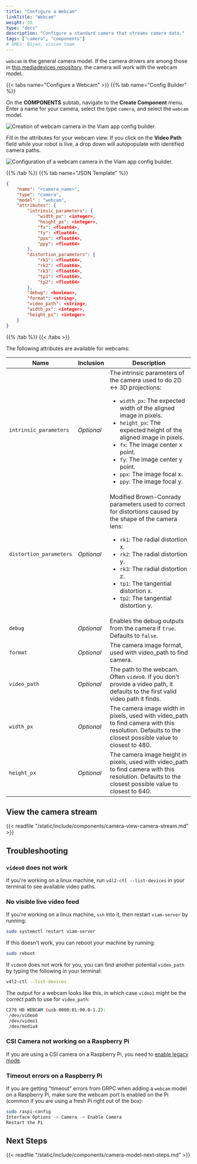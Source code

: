 ```yaml
---
title: "Configure a Webcam"
linkTitle: "Webcam"
weight: 33
type: "docs"
description: "Configure a standard camera that streams camera data."
tags: ["camera", "components"]
# SMEs: Bijan, vision team
---
```


`webcam` is the general camera model.
If the camera drivers are among those in [this mediadevices repository](https://github.com/pion/mediadevices). the camera will work with the webcam model.

{{< tabs name="Configure a Webcam" >}}
{{% tab name="Config Builder" %}}

On the **COMPONENTS** subtab, navigate to the **Create Component** menu.
Enter a name for your camera, select the type `camera`, and select the `webcam` model.

<img src="../img/create-webcam.png" alt="Creation of webcam camera in the Viam app config builder." style="max-width:500px" />

Fill in the attributes for your webcam view.
If you click on the **Video Path** field while your robot is live, a drop down will autopopulate with identified camera paths.

<img src="../img/configure-webcam.png" alt="Configuration of a webcam camera in the Viam app config builder." />

{{% /tab %}}
{{% tab name="JSON Template" %}}

```json {class="line-numbers linkable-line-numbers"}
{
    "name": "<camera_name>",
    "type": "camera",
    "model" : "webcam",
    "attributes": {
        "intrinsic_parameters": {
            "width_px": <integer>,
            "height_px": <integer>,
            "fx": <float64>,
            "fy": <float64>,
            "ppx": <float64>,
            "ppy": <float64>
        },
        "distortion_parameters": {
            "rk1": <float64>,
            "rk2": <float64>,
            "rk3": <float64>,
            "tp1": <float64>,
            "tp2": <float64>
        },
        "debug": <boolean>,
        "format": <string>,
        "video_path": <string>,
        "width_px": <integer>,
        "height_px": <integer>
    }
}
```

{{% /tab %}}
{{< /tabs >}}

The following attributes are available for webcams:

| Name | Inclusion | Description |
| ---- | --------- | ----------- |
| `intrinsic_parameters` | *Optional* | The intrinsic parameters of the camera used to do 2D <-> 3D projections: <ul> <li> `width_px`: The expected width of the aligned image in pixels. </li> <li> `height_px`: The expected height of the aligned image in pixels. </li> <li> `fx`: The image center x point. </li> <li> `fy`: The image center y point. </li> <li> `ppx`: The image focal x. </li> <li> `ppy`: The image focal y. </li> </ul> |
| `distortion_parameters` | *Optional* | Modified Brown-Conrady parameters used to correct for distortions caused by the shape of the camera lens: <ul> <li> `rk1`: The radial distortion x. </li> <li> `rk2`: The radial distortion y. </li> <li> `rk3`: The radial distortion z. </li> <li> `tp1`: The tangential distortion x. </li> <li> `tp2`: The tangential distortion y. </li> </ul> |
| `debug` | *Optional* | Enables the debug outputs from the camera if `true`. Defaults to `false`. |
| `format` | *Optional* | The camera image format, used with video_path to find camera. |
| `video_path` | *Optional* | The path to the webcam. Often `video0`. If you don't provide a video path, it defaults to the first valid video path it finds. |
| `width_px` | *Optional* | The camera image width in pixels, used with video_path to find camera with this resolution. Defaults to the closest possible value to closest to 480. |
| `height_px` | *Optional* | The camera image height in pixels, used with video_path to find camera with this resolution. Defaults to the closest possible value to closest to 640. |

## View the camera stream

{{< readfile "/static/include/components/camera-view-camera-stream.md" >}}

## Troubleshooting

### `video0` does not work

If you're working on a linux machine, run `v4l2-ctl --list-devices` in your terminal to see available video paths.

### No visible live video feed

If you're working on a linux machine, `ssh` into it, then restart `viam-server` by running:

```bash
sudo systemctl restart viam-server
```

If this doesn't work, you can reboot your machine by running:

```bash
sudo reboot
```

If `video0` does not work for you, you can find another potential `video_path` by typing the following in your terminal:

```bash
v4l2-ctl --list-devices
```

The output for a webcam looks like this, in which case `video1` might be the correct path to use for `video_path`:

```bash
C270 HD WEBCAM (usb-0000:01:00.0-1.2):
 /dev/video0
 /dev/video1
 /dev/media4
```

### CSI Camera not working on a Raspberry Pi

If you are using a CSI camera on a Raspberry Pi, you need to [enable legacy mode](../../../installation/prepare/rpi-setup/#enable-communication-protocols).

### Timeout errors on a Raspberry Pi

If you are getting "timeout" errors from GRPC when adding a `webcam` model on a Raspberry Pi, make sure the webcam port is enabled on the Pi (common if you are using a fresh Pi right out of the box):

```bash
sudo raspi-config
Interface Options -> Camera -> Enable Camera
Restart the Pi
```

## Next Steps

{{< readfile "/static/include/components/camera-model-next-steps.md" >}}
